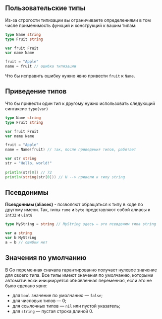 ## Пользовательские типы

Из-за строгости типизации вы ограничиваете определениями в том числе применимость функций и конструкций к вашим типам:

```Go
type Name string
type Fruit string

var fruit Fruit
var name Name

fruit = "Apple"
name = fruit // ошибка типизации
```

Что бы исправить ошибку нужно явно привести `fruit` к `Name`.
## Приведение типов

Что бы привести один тип к другому нужно использовать следующий синтаксис `type(var)`

```Go
type Name string
type Fruit string

var fruit Fruit
var name Name

fruit = "Apple"
name = Name(fruit) // так, после приведения типов, работает
```

```Go
var str string
str = "Hello, world!"
    
println(str[0]) // 72
println(string(str[0])) // H --> привели к типу string
```

## Псевдонимы

**Псевдонимы (aliases)** - позволяют обращаться к типу в коде по другому имени. Так, типы `rune` и `byte` представляют собой алиасы к `int32` и `uint8`

```Go
type MyString = string // MyString здесь — это псевдоним типа string

var a string 
var b MyString
a = b // ошибки нет
```

## Значения по умолчанию

В Go переменная сначала гарантированно получает нулевое значение для своего типа. Все типы имеют значения по умолчанию, которыми автоматически инициируется объявленная переменная, если это не было сделано явно:
- для `bool` значение по умолчанию — `false`;
- для числовых типов — 0;
- для ссылочных типов — `nil` или пустой указатель;
- для `string` — пустая строка длиной 0.

